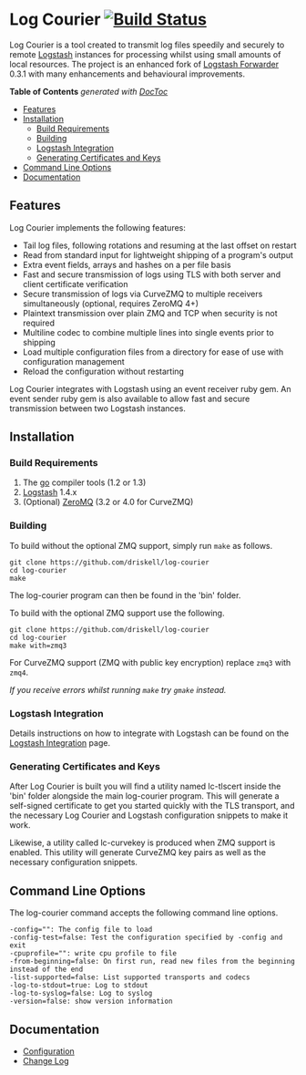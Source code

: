 # Log Courier [![Build Status](https://travis-ci.org/driskell/log-courier.svg?branch=develop)](https://travis-ci.org/driskell/log-courier)

Log Courier is a tool created to transmit log files speedily and securely to
remote [Logstash](http://logstash.net) instances for processing whilst using
small amounts of local resources. The project is an enhanced fork of
[Logstash Forwarder](https://github.com/elasticsearch/logstash-forwarder) 0.3.1
with many enhancements and behavioural improvements.

<!-- START doctoc generated TOC please keep comment here to allow auto update -->
<!-- DON'T EDIT THIS SECTION, INSTEAD RE-RUN doctoc TO UPDATE -->
**Table of Contents**  *generated with [DocToc](http://doctoc.herokuapp.com/)*

- [Features](#features)
- [Installation](#installation)
  - [Build Requirements](#build-requirements)
  - [Building](#building)
  - [Logstash Integration](#logstash-integration)
  - [Generating Certificates and Keys](#generating-certificates-and-keys)
- [Command Line Options](#command-line-options)
- [Documentation](#documentation)

<!-- END doctoc generated TOC please keep comment here to allow auto update -->

## Features

Log Courier implements the following features:

* Tail log files, following rotations and resuming at the last offset on
restart
* Read from standard input for lightweight shipping of a program's output
* Extra event fields, arrays and hashes on a per file basis
* Fast and secure transmission of logs using TLS with both server and client
certificate verification
* Secure transmission of logs via CurveZMQ to multiple receivers simultaneously
(optional, requires ZeroMQ 4+)
* Plaintext transmission over plain ZMQ and TCP when security is not required
* Multiline codec to combine multiple lines into single events prior to shipping
* Load multiple configuration files from a directory for ease of use with
configuration management
* Reload the configuration without restarting

Log Courier integrates with Logstash using an event receiver ruby gem. An event
sender ruby gem is also available to allow fast and secure transmission between
two Logstash instances.

## Installation

### Build Requirements

1. The [go](http://golang.org/doc/install) compiler tools (1.2 or 1.3)
1. [Logstash](http://logstash.net) 1.4.x
1. (Optional) [ZeroMQ](http://zeromq.org/intro:get-the-software) (3.2 or 4.0 for
CurveZMQ)

### Building

To build without the optional ZMQ support, simply run `make` as
follows.

	git clone https://github.com/driskell/log-courier
	cd log-courier
	make

The log-courier program can then be found in the 'bin' folder.

To build with the optional ZMQ support use the following.

	git clone https://github.com/driskell/log-courier
	cd log-courier
	make with=zmq3

For CurveZMQ support (ZMQ with public key encryption) replace `zmq3` with
`zmq4`.

*If you receive errors whilst running `make` try `gmake` instead.*

### Logstash Integration

Details instructions on how to integrate with Logstash can be found on the
[Logstash Integration](docs/LogstashIntegration.md) page.

### Generating Certificates and Keys

After Log Courier is built you will find a utility named lc-tlscert inside the
'bin' folder alongside the main log-courier program. This will generate a
self-signed certificate to get you started quickly with the TLS transport, and
the necessary Log Courier and Logstash configuration snippets to make it work.

Likewise, a utility called lc-curvekey is produced when ZMQ support is enabled.
This utility will generate CurveZMQ key pairs as well as the necessary
configuration snippets.

## Command Line Options

The log-courier command accepts the following command line options.

	-config="": The config file to load
	-config-test=false: Test the configuration specified by -config and exit
	-cpuprofile="": write cpu profile to file
	-from-beginning=false: On first run, read new files from the beginning instead of the end
	-list-supported=false: List supported transports and codecs
	-log-to-stdout=true: Log to stdout
	-log-to-syslog=false: Log to syslog
	-version=false: show version information

## Documentation

* [Configuration](docs/Configuration.md)
* [Change Log](docs/ChangeLog.md)
